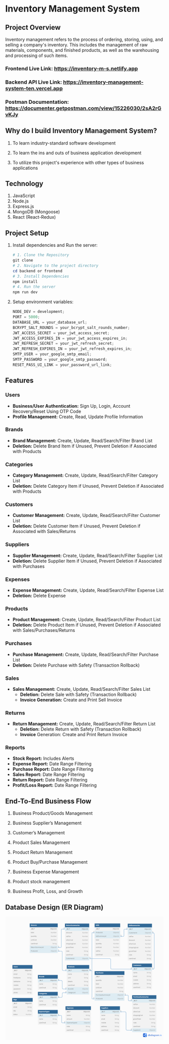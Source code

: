 # Inventory Management System

## Project Overview

Inventory management refers to the process of ordering, storing, using, and selling a company's inventory. This includes the management of raw materials, components, and finished products, as well as the warehousing and processing of such items.

### Frontend Live Link: https://inventory-m-s.netlify.app

### Backend API Live Link: https://inventory-management-system-ten.vercel.app

### Postman Documentation: https://documenter.getpostman.com/view/15226030/2sA2rGvKJy

## Why do I build Inventory Management System?

1. To learn industry-standard software development

2. To learn the ins and outs of business application development

3. To utilize this project's experience with other types of business applications

## Technology

1. JavaScript
2. Node.js
3. Express.js
4. MongoDB (Mongoose)
5. React (React-Redux)

## Project Setup

1. Install dependencies and Run the server:

   ```powershell
   # 1. Clone the Repository
   git clone
   # 2. Navigate to the project directory
   cd backend or frontend
   # 3. Install Dependencies
   npm install
   # 4. Run the server
   npm run dev
   ```

1. Setup environment variables:

   ```js
   NODE_DEV = development;
   PORT = 5000;
   DATABASE_URL = your_database_url;
   BCRYPT_SALT_ROUNDS = your_bcrypt_salt_rounds_number;
   JWT_ACCESS_SECRET = your_jwt_access_secret;
   JWT_ACCESS_EXPIRES_IN = your_jwt_access_expires_in;
   JWT_REFRESH_SECRET = your_jwt_refresh_secret;
   JWT_REFRESH_EXPIRES_IN = your_jwt_refresh_expires_in;
   SMTP_USER = your_google_smtp_email;
   SMTP_PASSWORD = your_google_smtp_password;
   RESET_PASS_UI_LINK = your_password_url_link;
   ```

## Features

### Users

- **Business/User Authentication:** Sign Up, Login, Account Recovery/Reset Using OTP Code
- **Profile Management:** Create, Read, Update Profile Information

### Brands

- **Brand Management:** Create, Update, Read/Search/Filter Brand List
- **Deletion:** Delete Brand Item if Unused, Prevent Deletion if Associated with Products

### Categories

- **Category Management:** Create, Update, Read/Search/Filter Category List
- **Deletion:** Delete Category Item if Unused, Prevent Deletion if Associated with Products

### Customers

- **Customer Management:** Create, Update, Read/Search/Filter Customer List
- **Deletion:** Delete Customer Item if Unused, Prevent Deletion if Associated with Sales/Returns

### Suppliers

- **Supplier Management:** Create, Update, Read/Search/Filter Supplier List
- **Deletion:** Delete Supplier Item if Unused, Prevent Deletion if Associated with Purchases

### Expenses

- **Expense Management:** Create, Update, Read/Search/Filter Expense List
- **Deletion:** Delete Expense

### Products

- **Product Management:** Create, Update, Read/Search/Filter Product List
- **Deletion:** Delete Product Item if Unused, Prevent Deletion if Associated with Sales/Purchases/Returns

### Purchases

- **Purchase Management:** Create, Update, Read/Search/Filter Purchase List
- **Deletion:** Delete Purchase with Safety (Transaction Rollback)

### Sales

- **Sales Management:** Create, Update, Read/Search/Filter Sales List
  - **Deletion:** Delete Sale with Safety (Transaction Rollback)
  - **Invoice Generation:** Create and Print Sell Invoice

### Returns

- **Return Management:** Create, Update, Read/Search/Filter Return List
  - **Deletion:** Delete Return with Safety (Transaction Rollback)
  - **Invoice** Generation: Create and Print Return Invoice

### Reports

- **Stock Report:** Includes Alerts
- **Expense Report:** Date Range Filtering
- **Purchase Report:** Date Range Filtering
- **Sales Report:** Date Range Filtering
- **Return Report:** Date Range Filtering
- **Profit/Loss Report:** Date Range Filtering

## End-To-End Business Flow

1. Business Product/Goods Management

2. Business Supplier’s Management

3. Customer’s Management

4. Product Sales Management

5. Product Return Management

6. Product Buy/Purchase Management

7. Business Expense Management

8. Product stock management

9. Business Profit, Loss, and Growth

## Database Design (ER Diagram)

![Image Description](./ERD.png)

